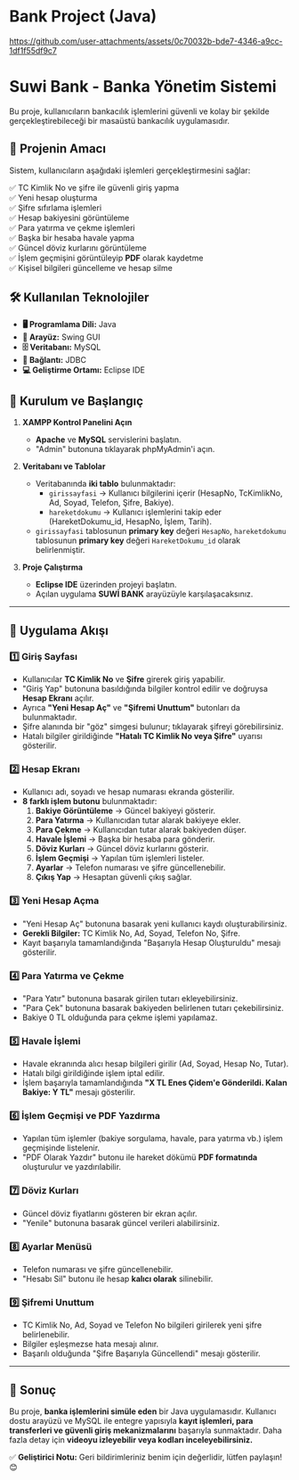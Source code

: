 # Bank Project (Java)
 




https://github.com/user-attachments/assets/0c70032b-bde7-4346-a9cc-1df1f55df9c7


# Suwi Bank - Banka Yönetim Sistemi 

Bu proje, kullanıcıların bankacılık işlemlerini güvenli ve kolay bir şekilde gerçekleştirebileceği bir masaüstü bankacılık uygulamasıdır.  

## 🚀 Projenin Amacı  

Sistem, kullanıcıların aşağıdaki işlemleri gerçekleştirmesini sağlar:  

✅ TC Kimlik No ve şifre ile güvenli giriş yapma  
✅ Yeni hesap oluşturma  
✅ Şifre sıfırlama işlemleri  
✅ Hesap bakiyesini görüntüleme  
✅ Para yatırma ve çekme işlemleri  
✅ Başka bir hesaba havale yapma  
✅ Güncel döviz kurlarını görüntüleme  
✅ İşlem geçmişini görüntüleyip **PDF** olarak kaydetme  
✅ Kişisel bilgileri güncelleme ve hesap silme  

## 🛠 Kullanılan Teknolojiler  

- **🖥 Programlama Dili:** Java  
- **🎨 Arayüz:** Swing GUI  
- **🗄 Veritabanı:** MySQL  
- **🔗 Bağlantı:** JDBC  
- **💻 Geliştirme Ortamı:** Eclipse IDE

## 🚀 Kurulum ve Başlangıç

1. **XAMPP Kontrol Panelini Açın**
   - **Apache** ve **MySQL** servislerini başlatın.
   - "Admin" butonuna tıklayarak phpMyAdmin'i açın.

2. **Veritabanı ve Tablolar**
   - Veritabanında **iki tablo** bulunmaktadır:
     - `girissayfasi` → Kullanıcı bilgilerini içerir (HesapNo, TcKimlikNo, Ad, Soyad, Telefon, Şifre, Bakiye).
     - `hareketdokumu` → Kullanıcı işlemlerini takip eder (HareketDokumu_id, HesapNo, İşlem, Tarih).
   - `girissayfasi` tablosunun **primary key** değeri `HesapNo`, `hareketdokumu` tablosunun **primary key** değeri `HareketDokumu_id` olarak belirlenmiştir.

3. **Proje Çalıştırma**
   - **Eclipse IDE** üzerinden projeyi başlatın.
   - Açılan uygulama **SUWİ BANK** arayüzüyle karşılaşacaksınız.

---

## 📌 Uygulama Akışı

### 1️⃣ **Giriş Sayfası**
- Kullanıcılar **TC Kimlik No** ve **Şifre** girerek giriş yapabilir.
- "Giriş Yap" butonuna basıldığında bilgiler kontrol edilir ve doğruysa **Hesap Ekranı** açılır.
- Ayrıca **"Yeni Hesap Aç"** ve **"Şifremi Unuttum"** butonları da bulunmaktadır.
- Şifre alanında bir "göz" simgesi bulunur; tıklayarak şifreyi görebilirsiniz.
- Hatalı bilgiler girildiğinde **"Hatalı TC Kimlik No veya Şifre"** uyarısı gösterilir.

### 2️⃣ **Hesap Ekranı**
- Kullanıcı adı, soyadı ve hesap numarası ekranda gösterilir.
- **8 farklı işlem butonu** bulunmaktadır:
  1. **Bakiye Görüntüleme** → Güncel bakiyeyi gösterir.
  2. **Para Yatırma** → Kullanıcıdan tutar alarak bakiyeye ekler.
  3. **Para Çekme** → Kullanıcıdan tutar alarak bakiyeden düşer.
  4. **Havale İşlemi** → Başka bir hesaba para gönderir.
  5. **Döviz Kurları** → Güncel döviz kurlarını gösterir.
  6. **İşlem Geçmişi** → Yapılan tüm işlemleri listeler.
  7. **Ayarlar** → Telefon numarası ve şifre güncellenebilir.
  8. **Çıkış Yap** → Hesaptan güvenli çıkış sağlar.

### 3️⃣ **Yeni Hesap Açma**
- "Yeni Hesap Aç" butonuna basarak yeni kullanıcı kaydı oluşturabilirsiniz.
- **Gerekli Bilgiler:** TC Kimlik No, Ad, Soyad, Telefon No, Şifre.
- Kayıt başarıyla tamamlandığında "Başarıyla Hesap Oluşturuldu" mesajı gösterilir.

### 4️⃣ **Para Yatırma ve Çekme**
- "Para Yatır" butonuna basarak girilen tutarı ekleyebilirsiniz.
- "Para Çek" butonuna basarak bakiyeden belirlenen tutarı çekebilirsiniz.
- Bakiye 0 TL olduğunda para çekme işlemi yapılamaz.

### 5️⃣ **Havale İşlemi**
- Havale ekranında alıcı hesap bilgileri girilir (Ad, Soyad, Hesap No, Tutar).
- Hatalı bilgi girildiğinde işlem iptal edilir.
- İşlem başarıyla tamamlandığında **"X TL Enes Çidem'e Gönderildi. Kalan Bakiye: Y TL"** mesajı gösterilir.

### 6️⃣ **İşlem Geçmişi ve PDF Yazdırma**
- Yapılan tüm işlemler (bakiye sorgulama, havale, para yatırma vb.) işlem geçmişinde listelenir.
- "PDF Olarak Yazdır" butonu ile hareket dökümü **PDF formatında** oluşturulur ve yazdırılabilir.

### 7️⃣ **Döviz Kurları**
- Güncel döviz fiyatlarını gösteren bir ekran açılır.
- "Yenile" butonuna basarak güncel verileri alabilirsiniz.

### 8️⃣ **Ayarlar Menüsü**
- Telefon numarası ve şifre güncellenebilir.
- "Hesabı Sil" butonu ile hesap **kalıcı olarak** silinebilir.

### 9️⃣ **Şifremi Unuttum**
- TC Kimlik No, Ad, Soyad ve Telefon No bilgileri girilerek yeni şifre belirlenebilir.
- Bilgiler eşleşmezse hata mesajı alınır.
- Başarılı olduğunda "Şifre Başarıyla Güncellendi" mesajı gösterilir.

---

## 📢 Sonuç
Bu proje, **banka işlemlerini simüle eden** bir Java uygulamasıdır. Kullanıcı dostu arayüzü ve MySQL ile entegre yapısıyla **kayıt işlemleri, para transferleri ve güvenli giriş mekanizmalarını** başarıyla sunmaktadır. Daha fazla detay için **videoyu izleyebilir veya kodları inceleyebilirsiniz.**

✅ **Geliştirici Notu:** Geri bildirimleriniz benim için değerlidir, lütfen paylaşın! 😊


